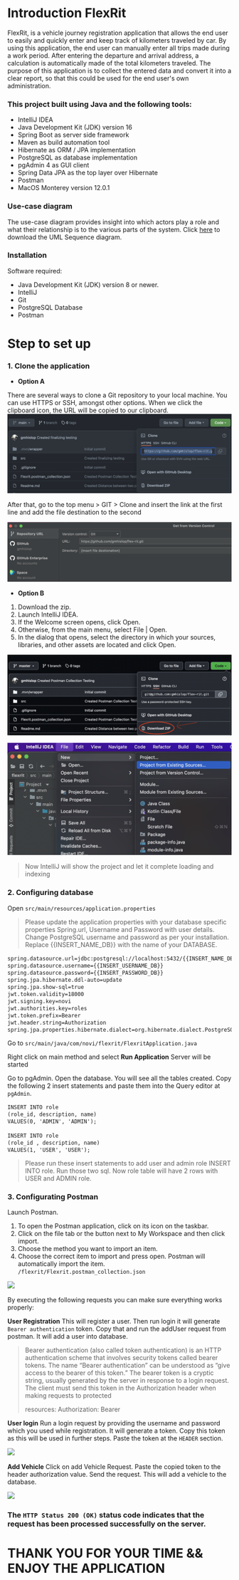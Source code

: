 # Introduction FlexRit

FlexRit, is a vehicle journey registration application that allows the end user to easily and quickly enter and keep track of kilometers traveled by car. By using this application, the end user can manually enter all trips made during a work period. After entering the departure and arrival address, a calculation is automatically made of the total kilometers traveled. The purpose of this application is to collect the entered data and convert it into a clear report, so that this could be used for the end user's own administration.

### This project built using Java and the following tools:

- IntelliJ IDEA
- Java Development Kit (JDK) version 16
- Spring Boot as server side framework
- Maven as build automation tool
- Hibernate as ORM / JPA implementation
- PostgreSQL as database implementation
- pgAdmin 4 as GUI client
- Spring Data JPA as the top layer over Hibernate
- Postman
- MacOS Monterey version 12.0.1


### Use-case diagram
The use-case diagram provides insight into which actors play a role and what their relationship is to the various parts of the system.
Click <a href="https://github.com/gmhislop/flex-rit/blob/31e352a142eb2c2f487f5ac95bf8320c159c9353/Images/sequence%20diagram.vpd-Page-2%20(1).png" target="_top">here</a> to download the UML Sequence diagram.

### Installation
Software required:

- Java Development Kit (JDK) version 8 or newer.
- IntelliJ
- Git
- PostgreSQL Database
- Postman

# Step to set up

### 1. Clone the application


- **Option A**

There are several ways to clone a Git repository to your local machine. You can use HTTPS or SSH, amongst other options. When we click the clipboard icon, the URL will be copied to our clipboard.
![](https://github.com/gmhislop/flex-rit/blob/6c6a4cc4cdb85011405f4b46149ffe9327a18d72/Images/import%20https%20repo.png)

After that, go to the top menu > GIT > Clone and insert the link at the first line and add the file destination to the second

![](https://github.com/gmhislop/flex-rit/blob/6c6a4cc4cdb85011405f4b46149ffe9327a18d72/Images/repo%20link%20.png)

- **Option B**
1. Download the zip.
2. Launch IntelliJ IDEA.
3. If the Welcome screen opens, click Open.
4. Otherwise, from the main menu, select File | Open.
5. In the dialog that opens, select the directory in which your sources, libraries, and other assets are located and click Open.

![](https://github.com/gmhislop/flex-rit/blob/6c6a4cc4cdb85011405f4b46149ffe9327a18d72/Images/import%20file%20github%20zip.png)

![](https://github.com/gmhislop/flex-rit/blob/6c6a4cc4cdb85011405f4b46149ffe9327a18d72/Images/Import%20file%20git%20hub.png)

>Now IntelliJ will show the project and let it complete loading and indexing

### 2. Configuring database

Open ```src/main/resources/application.properties ```

>Please update the application properties with your database specific properties
Spring.url, Username and Password with user details. Change PostgreSQL username and password as per your installation.
Replace {{INSERT_NAME_DB}} with the name of your DATABASE.


```
spring.datasource.url=jdbc:postgresql://localhost:5432/{{INSERT_NAME_DB}}
spring.datasource.username={{INSERT_USERNAME_DB}}
spring.datasource.password={{INSERT_PASSWORD_DB}}
spring.jpa.hibernate.ddl-auto=update
spring.jpa.show-sql=true
jwt.token.validity=18000
jwt.signing.key=novi
jwt.authorities.key=roles
jwt.token.prefix=Bearer
jwt.header.string=Authorization
spring.jpa.properties.hibernate.dialect=org.hibernate.dialect.PostgreSQL81Dialect
```

Go to ```src/main/java/com/novi/flexrit/FlexritApplication.java```

Right click on main method and select **Run Application**
Server will be started

Go to pgAdmin. Open the database. You will see all the tables created.
Copy the following 2 insert statements and paste them into the Query editor at ```pgAdmin```.


```
INSERT INTO role
(role_id, description, name)
VALUES(0, 'ADMIN', 'ADMIN');

INSERT INTO role
(role_id , description, name)
VALUES(1, 'USER', 'USER'); 
```
>Please run these insert statements to add user and admin role
INSERT INTO role. Run those two sql. Now role table will have 2 rows with USER and ADMIN role.

### 3. Configurating Postman


Launch Postman.
1. To open the Postman application, click on its icon on the taskbar.
2. Click on the file tab or the button next to My Workspace and then click import.
3. Choose the method you want to import an item.
4. Choose the correct item to import and press open. Postman will automatically import the item.
   ```/flexrit/Flexrit.postman_collection.json```


![](https://github.com/gmhislop/flex-rit/blob/6c6a4cc4cdb85011405f4b46149ffe9327a18d72/Images/Postman%20import.png)

By executing the following requests you can make sure everything works properly:

**User Registration**
This will register a user. Then run login it will generate ```Bearer authentication``` token. Copy that and run the addUser request from postman. It will add a user into database.
>Bearer authentication (also called token authentication) is an HTTP authentication scheme that involves security tokens called bearer tokens. The name “Bearer authentication” can be understood as “give access to the bearer of this token.” The bearer token is a cryptic string, usually generated by the server in response to a login request. The client must send this token in the Authorization header when making requests to protected <p>resources:
Authorization: Bearer

**User login**
Run a login request by providing the username and password which you used while registration. It will generate a token. Copy this token as this will be used in further steps. Paste the token at the ```HEADER``` section. 
   
![](https://github.com/gmhislop/flex-rit/blob/b12601eb97f7ad939d81ce9aacebd7642b0b2d18/Images/Token%20instructions.png)   

**Add Vehicle**
Click on add Vehicle Request. Paste the copied token to the header authorization value.
Send the request. This will add a vehicle to the database.

![](https://github.com/gmhislop/flex-rit/blob/69d1d39430b87a0cec6820ebe2ae388777a68638/Images/Postman%20request.png)
   
### The ```HTTP Status 200 (OK)``` status code indicates that the request has been processed successfully on the server.
# THANK YOU FOR YOUR TIME && ENJOY THE APPLICATION
